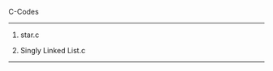 C-Codes
______________________________________________
1. star.c

2. Singly Linked List.c
______________________________________________
